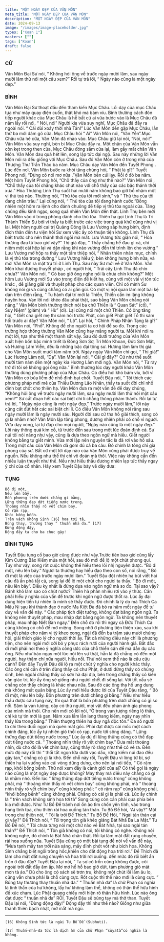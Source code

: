 ```yaml
---
title: "MỘT NGÀY ĐẸP CỦA VÂN MÔN"
meta_title: "MỘT NGÀY ĐẸP CỦA VÂN MÔN"
description: "MỘT NGÀY ĐẸP CỦA VÂN MÔN"
date: 2024-09-13
image: "/images/image-placeholder.jpg"
types: ["Koan 1"]
masters: [""]
tags: ["Koan"]
draft: false
---
```


### CỬ 
Vân Môn Đại Sư nói, “ Không hỏi ông về trước ngày mười lăm, sau ngày mười lăm thử nói một câu xem?” Rồi tự trả lời, “ Ngày nào cũng là một ngày đẹp.”

### BÌNH 
Vân Môn Đại Sư thoạt đầu đến tham kiến Mục Châu. Lối dạy của mục Châu tựa như máy quay điện cuốn, thật khó mà bám víu. Bình thường cách đón tiếp người khác của Mục Châu là hễ bất cứ ai vừa bước vào là Mục Châu đã nắm lấy rồi nói, “ Nói, nói” Người kia vừa suy nghĩ, Mục Châu đã đẩy ra ngoài nói. “ Cái dùi xoáy thời nhà Tần!” Lúc Vân Môn đến gặp Mục Châu, lần thứ ba mới dám gõ cửa. Mục Châu hỏi “ Ai” Vân Môn nói, “Văn Yển”.Mục Châu vừa hé cửa, Vân Môn đã nhào vào. Mục Châu giữ lại nói, “Nói, nói!” Vân Môn vừa suy nghĩ, bèn bị Mục Châu đẩy ra. Một chân của Vân Môn vẫn còn kẹt trong then cửa, Mục Châu đóng sầm cửa lại, làm gẫy mất chân Vân Môn. Vân Môn đau quá hét lên, song lập tức đại ngộ. Sau này những lời Vân Môn nói ra đều giống với Mục Châu. Sau đó Vân Môn còn ở trong nhà của Thượng Thư Trần Tháo ba năm.
Mục Châu dạy Vân Môn đến Tuyết Phong . Lúc đến nơi, Vân Môn bước ra khỏi tăng chúng hỏi, “ Phật là gì?” Tuyết Phong nói, “Đừng có nói mơ nữa .”Vân Môn bèn cúi lạy. Rồi ở đó ba năm. Một hôm Tuyết Phong hỏi, “Chỗ thấy của ông như thế nào?” Vân Môn nói , “Chỗ thấy của tôi chẳng khác chút nào với chỗ thấy của các bậc thánh thời xưa.”
Hòa Thượng Linh Thụ suốt hai mươi năm không bao giờ bổ nhậm một vị thủ toà nào. Thường nói, “Thủ tòa của tôi mới sinh,” và “ Thủ tòa của tôi đang chăn trâu.” Lại cũng nói, “ Thủ tòa của tôi đang hành cước.”Bỗng nhiên một hôm ra lệnh cho đánh chuông để tiếp vị thủ tòa ngoài cửa. Tăng chúng đều kinh ngạc, song quả nhiên Vân Môn đến thật. Linh Thụ bèn mời Vân Môn vào ở trong phòng dành cho thủ tòa. Thiên hạ gọi Linh Thụ là Tri Thánh Thiền Sư bởi vì thầy ta biết trước các việc trong quá khứ cũng như vị lai.
Một hôm người cai trị Quảng Đông là Lưu Vương sắp hưng binh, định đích thân đến tu viện hỏi Sư xem việc ấy có thuận tiện không. Linh Thụ đã biết trước cho nên thảnh thơi ngồi mà mất. Lưu Vương tức giận nói, “ Hòa thượng đau từ bao giờ vậy?” Thị giả đáp, “ Thầy chẳng hề đau gì cả, chỉ niêm một cái hộp lại và dặn rằng khi nào vương đến thì trình lên cho vương.” Lưu Vương mở hộp ra thấy một tấm thiệp nói, “ Nhân thiên nhãn mục, chính là vị thủ tòa trong đường.” Lưu Vương hiểu ý, bèn không hưng binh nữa, và mời Vân Môn ra mặt trụ trì ở Linh Thụ. Sau này Sư mới về ở Vân Môn.
Vân Môn khai đường thuyết pháp , có người hỏi, “ Trái cây Linh Thụ đã chín chưa?” Vân Môn nói, “ Có bao giờ ông nghe nói là chưa chín không?”
Một hôm Lưu Vương mời Sư vào trong điện để kiết hạ, cùng với một vài vị tôn túc khác , để giảng giải và thuyết pháp cho các quan viên. Chỉ có mình Sư không nói gì và cũng chẳng có ai gần gũi. Có một vị nội quan làm một bài kệ dán trên điện rằng, “ Tu hành đại trí mới là Thiền, Thiền cần im lặng không huyên hoa. Vạn lời nói khéo đâu phải thật, sao bằng Vân Môn chẳng nói năng.”
Vân Môn bình thường thích nói ba chữ Thiền là “ Quan Sát” (cố), “ Suy Niệm” (giám) và “ Hừ” (di). Lại cũng nói một chữ Thiền. Có ông tăng hỏi, “ Giết cha giết mẹ thì sám hối trước Phật, còn giết Phật giết Tổ thì sám hối trước ai đây? Vân Môn nói, “ Lộ”. Lại hỏi, “ Chính Pháp Nhãn Tạng là gì?” Vân Môn nói, “Phổ”. Không để cho người ta cơ hội để so đo. Trong các trường hợp thông thường Vân Môn cũng hay mắng người ta. Mỗi khi nói ra một lời, tựa như thể một thanh sắt vậy.
Sau đó dưới trướng của Vân Môn xuất hiện bốn bậc minh triết là Đông Sơn Sơ, Trí Môn Khoan, Đức Sơn Mật, và Hương Lâm Viễn, đều là những bậc đại tông sư. Hương lâm làm thị giả cho Vân Môn suốt mười tám năm trời. Ngày ngày Vân Môn chỉ gọi, “ Thị giả!” Lúc Hương Lâm nói, “Dạ”. Vân Môn lại nói, “ Cái gì đây?” Cứ như thế suốt mười tám năm đến một ngày kia Hương Lâm mới ngộ. Vân Môn nói, “ Từ rày trở đi tôi sẽ không gọi ông nữa.” Bình thường lúc dạy người khác Vân Môn thường dùng phương pháp của Mục Châu. Có điều hơi khó bám víu, bởi vì Vân Môn có búa liềm để nhổ đinh bạt chốt. Tuyết Đậu nói, “ Tôi thích các phương pháp mới mẻ của Thiều Dương Lão Nhân, thầy ta suốt đời chỉ nhổ đinh bạt chốt cho thiên hạ.
Vân Môn đưa ra một vấn đề để dạy chúng, “Không hỏi ông về trước ngày mười lăm, sau ngày mười lăm thử nói một câu xem?” Sư cắt đoạn hết các sai biệt chi li chẳng thông phàm thánh. Rồi lại tự trả lời, “ Ngày nào cũng là một ngày đẹp.” Trước ngày mười lăm,” lời này cũng cắt đứt hết các sai biệt chi li. Có điều Vân Môn không nói rằng sau ngày mười lăm là ngày mười sáu. Người đời sau cứ tha hồ giải thích, song có gì là nhằm nhò? Vân Môn lập tông phong, đương nhiên phải có chỗ vì người. Vừa dạy xong, lại tự đáp cho mọi người, “Ngày nào cũng là một ngày đẹp.” Lời này thông quá kim cổ, từ trước đến sau trong một lúc đoán định cả.
Sư núi tôi nói năng như vậy, cũng là dựa theo ngôn ngữ mà hiểu. Giết người không bằng tự giết mình. Vừa mới lập nên nguyên tắc là đã rơi vào hố sâu. Trong một câu của Vân Môn đã gom đủ cả ba câu. Đó chính là tông chỉ gia phong của sư. Bất cứ một lời dạy nào của Vân Môn cũng phải được truy về nguồn. Nếu không như thế thì chỉ võ đoán mà thôi. Việc này không cần đến nhiều luận thuyết như thế. Nếu như hiểu thấu đương nhiên lạp tức thấy ngay ý chỉ của cổ nhân. Hãy xem Tuyết Đậu bày vẽ dây dưa:

### TỤNG
```
Bỏ đi một,
Nêu lên bẩy.
Bốn phương trên dưới chẳng gì bằng,
Lững thững đạp dứt tiếng nước trong.
Thoáng nhìn thấy rõ vết chim bay,
Cỏ rậm rạp,
Khói bồng bềnh.
Trên vách Không Sinh [16] hoa tơi tả,
Búng thay, thương thay “ thuấn nhã đa.” [17]
Đừng động đậy,
Động đậy ta cho ba chục gậy!
```

### BÌNH TỤNG
Tuyết Đậu tụng cổ bao giờ cũng được như vậy.Trước tiên bao giờ cũng lấy Kim Cương Bảo Kiếm múa một hồi, sau đó mới để lộ một chút phong qui. Tuy như vậy, song rốt cuộc không thể hiểu theo lối nhị nguyên được.
“Bỏ đi một, nêu lên bảy.” Người ta thường hay hiểu đạo theo con số, nói rằng, “ Bỏ đi một là việc của trước ngày mười lăm.” Tuyết Đậu đột nhiên hạ bút viết hai câu đã ấn phá tất cả, song lại để lộ một chút cho người ta thấy. “ Bỏ đi một, nêu lên bảy”. Điều kỵ nhất là đừng dựa vào ngôn ngữ mà so đo. Tại sao vậy? Bánh khô làm sao có chút nước? Thiên hà phần nhiều rơi vào ý thức. Cần phải hiểu ý nghĩa của vấn đề trước khi ngôn ngữ được thốt ra. Lúc ấy đại dụng hiện tiền tự nhiên là mình sẽ thấy được.
Đó chính là lý do mà Thích Ca Mâu Ni sau khi thành đạo ở nước Ma Kiệt Đà đã bỏ ra hăm mốt ngày để tư duy về vấn đề này. “ Các pháp tịch diệt tướng, không đạt bằng ngôn ngữ. Ta không nên thuyết pháp, mau nhập đạt bằng ngôn ngữ. Ta không nên thuyết pháp, mau nhập Niết Bàn ngay.” Đến chỗ đó rồi thì ngay cả Đức Thích Ca cũng không có chỗ để mở miệng. Song nhờ ở phương tiện thiện xảo, sau khi thuyết pháp cho năm vị tỳ kheo xong, ngài đã đến ba trăm sáu mươi chúng hội, giải thích giáo lý cho người thời ấy. Tất cả những điều này chỉ là phương tiện, cho nên ngài mới cởi bỏ y phục rách rưới của người hành giả. Bất đắc dĩ mới phải noi theo ý nghĩa công ước của chỗ thiển cận để mà dẫn dụ các ông. Nếu như bảo ngay một lúc nói lên sự thật, hẳn là đã chẳng có đến một người, hay thậm chí nửa người, hiểu nổi.
Thử nói xem thế nào là câu cứu cánh? Đến đây Tuyết Đậu để lộ ra một chút ý nghĩa cho người khác thấy. Các ông chỉ cần ở trên đừng thấy có chư Phật, ở dưới đừng thấy có chúng sinh, bên ngoài chẳng thấy có sơn hà đại địa, bên trong chẳng thấy có kiến văn giác tri, lúc ấy ông sẽ giống như người chết đi sống lại. Với tốt xấu sẽ chẳng còn thấy chúng là khác nhau nữa. Sau đó các ông tha hồ ung dung mà không mất quân bằng.Lúc ấy mới hiểu được lời của Tuyết Đậu rằng, “ Bỏ đi một, nêu lên bẩy. Bốn phương trên dưới chẳng gì bằng.” Nếu như hiểu thấu được câu tụng này, thì quả thật là bốn phương trên dưới chẳng có gì so nổi. Sâm la vạn tượng, cây cỏ thú người, mọi vật đều phản ảnh gia phong của mình mà thôi. Cho nên mới có lời nói, “Ở trong vạn tượng riêng lộ thân, chỉ kẻ tự tin mới là gan. Năm xưa lầm lẫn lang thang kiếm, ngày nay nhìn thấy lửa trong băng.” Thiên thượng thiên hạ duy ngã độc tôn.” Đa số người ta chỉ theo đuổi ngọn mà quên mất gốc. Phải đạt được cái mốc một cách chính đáng, lúc ấy tự nhiên gió thổi cỏ rạp, nước tới sông dâng. “ Lững thững đạp dứt tiếng nước trong.” Lúc ấy dù đi lững thững cũng có thể đạp dứt tiếng nước cả. “ Thoáng nhìn thấy rõ vết chim bay.” Đưa mắt thoáng nhìn, dù cho đó là vết chim bay, cũng thấy rõ ràng như thể có vẽ ra. Đến mức độ này rồi thì “ thổi tắt ngọn lửa dưới vạc dầu, rừng kiếm núi đao đều gãy tan,” chẳng có gì là khó.
Đến chỗ này rồi, Tuyết Đậu vì lòng từ bi, sợ thiên hạ lại vướng vào cái vòng dững dưng, cho nên lại nói tiếp, “ Cỏ rậm rạp, khói bồng bềnh. Thử nói xem đây là cảnh giới của ai? Có thể gọi là ngày nào cũng là một ngày đẹp đưọc không? May thay mà điều này chẳng có gì là nhằm nhò. Đến lúc “ lững thững đạp dứt tiếng nước trong” cũng không phải, mà “ thoáng nhìn thấy rõ vết chim bay” cũng không phải, mà “ thoáng nhìn thấy rõ vết chim bay” cũng không phải; “ cỏ rậm rạp” cũng không phải, “khói bồng bềnh” cũng không phải. Chẳng có cái gì là phải cả. Lúc ấy chính là “ trên vách không sinh hoa tơi tả” Song cũng còn cần phải qua phía bên kia mới được. Như Tư Bồ Đề tránh nơi ồn ào tìm chốn yên tĩnh, vào trong hang tĩnh tọa, chu thiên rải hoa xuống tán thán. Tu Bồ Đề hỏi, “Ai vậy?” Một trong chư thiên nói, “ Tôi là trời Đế Thích.” Tu Bồ Đề Hỏi, “ Ngài tán thán cái gì vậy?” Đế Thích nói, “ Tôi trọng tôn giả khéo giảng Bát Nhã Ba La Mật.” Tu Bồ Đề nói, “ Tôi chưa từng nói một chữ nào về Bát Nhã, tại sao ngài tán thán?” Đế Thích nói, “ Tôn giả không có nói, tôi không có nghe. Không nói không nghe, đó chính là Bát Nhã chân thật. Rồi lại làm mặt đất rung chuyển, rải hoa xuống nữa.
Tuyết Đậu cũng có một bài tụng để nói về vấn đề này, “Mưa tạnh mây tan trời nửa sáng, mấy đỉnh chót vót như bích họa. Không Sinh chẳng biết ngồi trông hốc,khiến cho đất động hoa trời rơi.” Đế Thích đã làm cho mặt đất rung chuyển và hoa trời rơi xuống. đến mức đó rồi biết ẩn trốn ở đâu đây? Tuyết Đậu lại nói, “ Ta sợ có trốn cũng không được, cõi ngoài trời đất đầy ăm ắp. Mơ mơ hồ hồ bao giờ dứt, tám phương gió mát mơn tà áo.” Dù cho ông có sách sẽ trơn tru, không một chút lỗi lầm âu lo, cũng vẫn chưa phải là chỗ cùng cực. Rốt cuộc thì thế nào mới là cùng cực. “ Búng tay thương thay thuấn nhã đa.” “ Thuấn nhã đa” là chữ Phạn có nghĩa là tinh thần của hư không, lấy hư không làm thể, không có thân thể hữu hình để xúc chạm. Lúc Phật quang chiếu mới hiện rõ thân hữu hình. Lúc nào ông đạt được “ thuấn nhã đa” RỒI, Tuyết Đậu sẽ búng tay mà thở than. Tuyết Đậu lại nói, “Đừng động đậy!” Động đậy thì như thế nào? Giống như giữa thanh thiên bạch nhật, mở mắt mà ngủ.

***

```
[16] Không Sinh tức là ngài Tu Bồ Đề (Subhuti).

[17] Thuấn-nhã-đa tức là dịch âm của chữ Phạn “sùyatà”có nghĩa là không.
```
